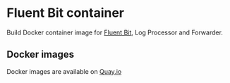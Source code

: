 Fluent Bit container
====================

Build Docker container image for [Fluent Bit][], Log Processor and Forwarder.

Docker images
-------------

Docker images are available on [Quay.io](https://quay.io/repository/cybozu/fluent-bit)

[Fluent Bit]: https://fluentbit.io/
